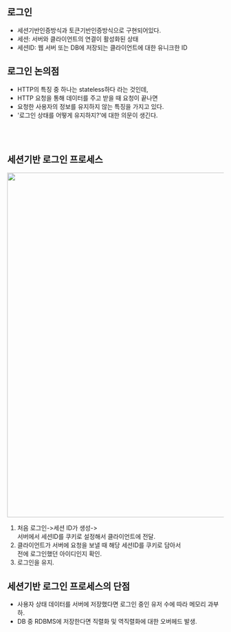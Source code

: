 ## 로그인
- 세션기반인증방식과 토큰기반인증방식으로 구현되어있다. <br>
- 세션: 서버와 클라이언트의 연결이 활성화된 상태 <br>
- 세션ID: 웹 서버 또는 DB에 저장되는 클라이언트에 대한 유니크한 ID <br>

## 로그인 논의점
- HTTP의 특징 중 하나는 stateless하다 라는 것인데, <br>
- HTTP 요청을 통해 데이터를 주고 받을 때 요청이 끝나면 <br> 
- 요청한 사용자의 정보를 유지하지 않는 특징을 가지고 있다. <br>
- '로그인 상태를 어떻게 유지하지?'에 대한 의문이 생긴다. <br>

<br><br>

## 세션기반 로그인 프로세스
<img src="https://github.com/user-attachments/assets/0f972020-d3c9-48dc-a996-b06a85033265" width="800"/><br>

1. 처음 로그인->세션 ID가 생성-> <br>
서버에서 세션ID를 쿠키로 설정해서 클라이언트에 전달. <br>
2. 클라이언트가 서버에 요청을 보낼 때 해당 세션ID를 쿠키로 담아서 <br>
전에 로그인했던 아이디인지 확인. <br>
3. 로그인을 유지. <br>

## 세션기반 로그인 프로세스의 단점
- 사용자 상태 데이터를 서버에 저장했다면 로그인 중인 유저 수에 따라 메모리 과부하.
- DB 중 RDBMS에 저장한다면 직렬화 및 역직렬화에 대한 오버헤드 발생.

